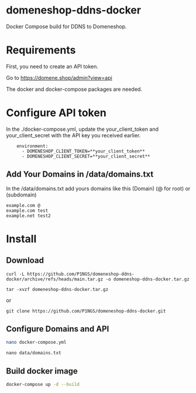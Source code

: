 # domeneshop-ddns-docker
Docker Compose build for DDNS to Domeneshop.

# Requirements
First, you need to create an API token.

Go to https://domene.shop/admin?view=api

The docker and docker-compose packages are needed.

# Configure API token
In the ./docker-compose.yml, update the your_client_token and your_client_secret with the API key you received earlier.
```
    environment:
      - DOMENESHOP_CLIENT_TOKEN=**your_client_token**
      - DOMENESHOP_CLIENT_SECRET=**your_client_secret**
```

## Add Your Domains in /data/domains.txt
In the /data/domains.txt add yours domains like this 
(Domain) (@ for root) or (subdomain)
```
example.com @
example.com test
example.net test2
```

# Install
## Download
```curl
curl -L https://github.com/P1NGS/domeneshop-ddns-docker/archive/refs/heads/main.tar.gz -o domeneshop-ddns-docker.tar.gz
```
```
tar -xvzf domeneshop-ddns-docker.tar.gz
```
or
```git 
git clone https://github.com/P1NGS/domeneshop-ddns-docker.git
```
## Configure Domains and API
```sh
nano docker-compose.yml
```
```
nano data/domains.txt
```
## Build docker image
```sh
docker-compose up -d --build
```


